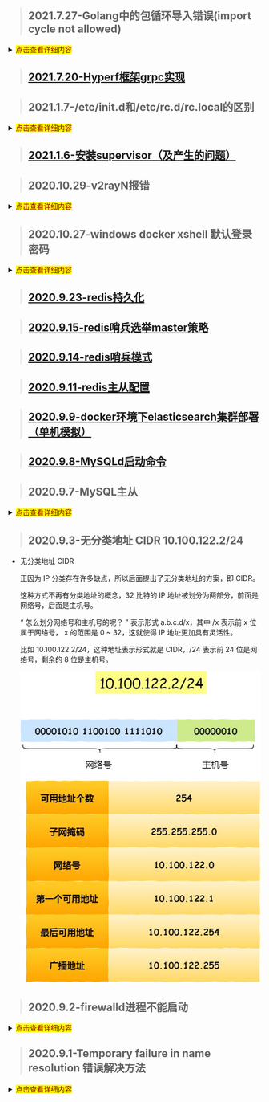 <!--
// 内容折叠显示
<details>
    <summary><mark><font color=darkred>点击查看详细内容</font></mark></summary>
    ...内容...    
</details>
-->

> ## 2021.7.27-Golang中的包循环导入错误(import cycle not allowed)
<details>
    <summary><mark><font color=darkred>点击查看详细内容</font></mark></summary>

- 在go开发中,使用import导入相应包时,有时会碰到 `import cycle not allowed` 这个错误
- 错误产生的原因在于,你导入的包和你当前的包,互相导入(依赖)
- 这里举一个例子:
`Test/A`
```
package A

import "Test/B"
```
`Test/B`
```
package B

import "Test/A"
```
- 这里发生了什么?
    - A导入B
    - B又导入A
    - 致使两个包相互依赖,互相导入,从而出现 `import cycle not allowed` 这个错误

</details>

> ## [2021.7.20-Hyperf框架grpc实现](./my/sourceAnalysis/hyperf-grpc)

> ## 2021.1.7-/etc/init.d和/etc/rc.d/rc.local的区别
<details>
  <summary><mark><font color=darkred>点击查看详细内容</font></mark></summary>

- /etc/init.d 是一个目录（这个目录里面用于放置shell脚本，注意是脚本）：
    - 是/etc/rc.d/init.d的软链接
    - 这些脚本是启动脚本，用于Linux中服务的启动、停止、重启
    - 比如各种Linux中的服务都会有启动脚本放在这里，像是ssh服务的文件sshd，nginx、php-fpm的启动文件
- /etc/rc.d/rc.local 是一个文件（这个文件用于用户自定义开机启动程序）
    - 也就是说用户可以把需要开机启动的命令、运行可执行脚本的命令写入这个文件，这样就可以在系统启动时自动执行这个命令
    - 比如把一个shell脚本的完整路径写入这个文件，那这个shell脚本就会在开机后自动执行
    
- 为了方便理解，这里我们放一个详细介绍Linux启动流程的链接
    - [进去看看](./my/knowledgePoint/linuxStartProcessFlow)

</details>

> ## [2021.1.6-安装supervisor（及产生的问题）](./interview/linux?id=安装Supervisor)

> ## 2020.10.29-v2rayN报错
    
<details>
  <summary><mark><font color=darkred>点击查看详细内容</font></mark></summary>

- 报错内容：

    ```
    failed to read response header > websocket: close 1000 (normal)
    ```
- 错误原因：系统时间与服务器时间不一致
- 解决办法：校准系统时间

</details>

> ## 2020.10.27-windows docker xshell 默认登录密码

<details>
  <summary><mark><font color=darkred>点击查看详细内容</font></mark></summary>

- boot2docker用户和密码

| 用户    | 密码   | 进入方式 |
|--------|--------|------|
| docker | tcuser | ssh  |
| root   |        | command：sudo -i (docker用户下执行)  |

</details>

> ## [2020.9.23-redis持久化](./interview/redis?id=持久化)

> ## [2020.9.15-redis哨兵选举master策略](./interview/redis?id=哨兵选举策略)

> ## [2020.9.14-redis哨兵模式](./interview/redis?id=哨兵配置)

> ## [2020.9.11-redis主从配置](./interview/redis?id=主从配置)

> ## [2020.9.9-docker环境下elasticsearch集群部署（单机模拟）](./interview/elasticsearch?id=docker环境下集群部署（单机模拟）)

> ## [2020.9.8-MySQLd启动命令](./interview/mysql/mysql?id=mysqld启动命令)

> ## 2020.9.7-MySQL主从

<details>
  <summary><mark><font color=darkred>点击查看详细内容</font></mark></summary>

- MySQL主从服务器配置
    - MySQL版本：8.0.21
    - [主从同步的机制](./interview/mysql/mysql?id=数据库主从复制原理)
    - [步骤](./interview/mysql/mysql?id=主从复制操作)

</details>

> ## 2020.9.3-无分类地址 CIDR 10.100.122.2/24

<!-- <details>
  <summary><mark><font color=darkred>点击查看详细内容</font></mark></summary> -->

- 无分类地址 CIDR

    正因为 IP 分类存在许多缺点，所以后面提出了无分类地址的方案，即 CIDR。

    这种方式不再有分类地址的概念，32 比特的 IP 地址被划分为两部分，前面是网络号，后面是主机号。

    “ 怎么划分网络号和主机号的呢？
    ”
    表示形式 a.b.c.d/x，其中 /x 表示前 x 位属于网络号， x 的范围是 0 ~ 32，这就使得 IP 地址更加具有灵活性。

    比如 10.100.122.2/24，这种地址表示形式就是 CIDR，/24 表示前 24 位是网络号，剩余的 8 位是主机号。

    ![cidr](/my_blog/images/cidr.jpg)

<!-- </details> -->

> ## 2020.9.2-firewalld进程不能启动

<details>
  <summary><mark><font color=darkred>点击查看详细内容</font></mark></summary>

- firewalld进程启动不了（报错超时）[参考链接](https://blog.csdn.net/crynono/article/details/76132611)
    
    - 报错信息如下
    ```
    [root@VM_0_6_centos ~]#  systemctl status firewalld 
    ● firewalld.service - firewalld - dynamic firewall daemon
    Loaded: loaded (/usr/lib/systemd/system/firewalld.service; disabled; vendor preset: enabled)
    Active: failed (Result: timeout) since Wed 2020-09-02 10:19:58 CST; 4s ago
        Docs: man:firewalld(1)
    Process: 31626 ExecStart=/usr/sbin/firewalld --nofork --nopid $FIREWALLD_ARGS (code=exited, status=0/SUCCESS)
    Main PID: 31626 (code=exited, status=0/SUCCESS)

    Sep 02 10:18:28 VM_0_6_centos systemd[1]: Starting firewalld - dynamic firewall daemon...
    Sep 02 10:18:28 VM_0_6_centos firewalld[31626]: WARNING: AllowZoneDrifting is enabled. This is considered an insecure configuration option. It will be removed in a future release. Please consider disabling it now.
    Sep 02 10:19:58 VM_0_6_centos systemd[1]: firewalld.service start operation timed out. Terminating.
    Sep 02 10:19:58 VM_0_6_centos systemd[1]: Failed to start firewalld - dynamic firewall daemon.
    Sep 02 10:19:58 VM_0_6_centos systemd[1]: Unit firewalld.service entered failed state.
    Sep 02 10:19:58 VM_0_6_centos systemd[1]: firewalld.service failed.

    ```
- 执行以下命令后，恢复running：
    ```
    systemctl stop firewalld;pkill -f firewalld;systemctl start firewalld
    ```
    - 对于该解决方法，网上的解释
    ```
    该方法参考来源：

    http://centosfaq.org/centos/centos-7-firewalldservice-operation-time-out-systemctl-firewalld-issues/

    来自官方的faq,给了一些解释： systemd didn’t know about the process that it didn’t start in the first place of course
    ```

</details>

> ## 2020.9.1-Temporary failure in name resolution 错误解决方法

<details>
  <summary><mark><font color=darkred>点击查看详细内容</font></mark></summary>

## 问题产生：
    DNS服务器地址失效
        
## 解决：
    更换新的DNS服务器地址
    # /etc/resolv.conf它是DNS客户机配置文件，用于设置DNS服务器的IP地址及DNS域名
    nameserver 202.102.192.68

</details>